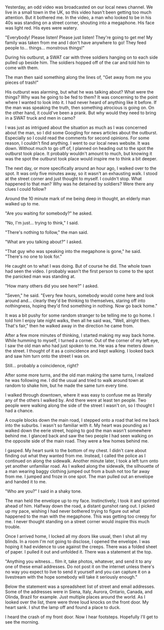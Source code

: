 Yesterday, an odd video was broadcasted on our local news channel. We live in a small town in the UK, so this video hasn't been getting too much attention. But it bothered me. In the video, a man who looked to be in his 40s was standing on a street corner, shouting into a megaphone. His face was light red. His eyes were watery.


"Everybody! Please listen! Please just listen! They're going to get me! My family was taken from me and I don't have anywhere to go! They feed people to... things... monstrous things!"


During his outburst, a SWAT car with three soldiers hanging on to each side pulled up beside him. The soldiers hopped off of the car and told him to come with them.


The man then said something along the lines of, "Get away from me you pieces of trash!"


His outburst was alarming, but what he was talking about? What were the things? Why was he going to be fed to them? It was concerning to the point where I wanted to look into it. I had never heard of anything like it before. If the man was speaking the truth, then something atrocious is going on. On the other hand, it could've been a prank. But why would they need to bring in a SWAT truck and men in camo?


I was just as intrigued about the situation as much as I was concerned about the man, so I did some Googling for news articles about the outburst. Especially so I could read the comments for second opinions. For some reason, I couldn't find anything. I went to our local news website. It was down. Without much to go off of, I planned on heading out to the spot the outburst took place. It probably wouldn't amount to much, but knowing it was the spot the outburst took place would inspire me to think a bit deeper.


The next day, or more specifically around an hour ago, I walked over to the spot. It was only five minutes away, so it wasn't an exhausting walk. I stood at the street corner and just thought to myself. I couldn't stop. What happened to that man? Why was he detained by soldiers? Were there any clues I could follow?


Around the 10 minute mark of me being deep in thought, an elderly man walked up to me.


"Are you waiting for somebody?" he asked.


"No, I'm just… trying to think," I said.


"There's nothing to follow," the man said.


"What are you talking about?" I asked.


"That guy who was speaking into the megaphone is gone," he said. "There's no one to look for."


He caught on to what I was doing. But of course he did. The whole town had seen the video. I probably wasn't the first person to come to the spot the panicked man was standing at.


"How many others did you see here?" I asked.


"Seven," he said. "Every few hours, somebody would come here and look around and… clearly they'd be thinking to themselves, staring off into nothingness, hoping they'd find something in nothing. Now go back home."


It was a bit pushy for some random stranger to be telling me to go home. I told him I enjoy late night walks, then all he said was, "Well, alright then. That's fair," then he walked away in the direction he came from.


After a few more minutes of thinking, I started making my way back home. While humming to myself, I turned a corner. Out of the corner of my left eye, I saw the old man who had just spoken to me. He was a few meters down the street. I thought of it as a coincidence and kept walking. I looked back and saw him turn onto the street I was on.


Still… probably a coincidence, right?


After some more turns, and the old man making the same turns, I realized he was following me. I did the usual and tried to walk around town at random to shake him, but he made the same turn every time.


I walked through downtown, where it was easy to confuse me as literally any of the others I walked by. And there were at least ten people. Two people were walking along the side of the street I wasn't on, so I thought I had a chance.


A couple blocks down the main road, I stepped onto a road that led me back into the suburbs. I wasn't so familiar with it. My heart was pounding as I walked down the eerie street, hoping to god the man wasn't somewhere behind me. I glanced back and saw the two people I had seen walking on the opposite side of the main road. They were a few homes behind me.


I gasped. My heart sunk to the bottom of my chest. I didn't care about finding out what they wanted from me. Instead, I called the police as I continued on along the sidewalk. Another minute later, I took a left turn onto yet another unfamiliar road. As I walked along the sidewalk, the silhouette of a man wearing baggy clothing jumped out from a bush not too far away from me. I jumped and froze in one spot. The man pulled out an envelope and handed it to me.


"Who are you?" I said in a shaky tone.


The man held the envelope up to my face. Instinctively, I took it and sprinted ahead of him. Halfway down the road, a distant gunshot rang out. I picked up my pace, wishing I had never bothered trying to figure out what happened to the man with the megaphone. This was getting too creepy for me. I never thought standing on a street corner would inspire this much trouble.


Once I arrived home, I locked all my doors like usual, then I shut all my blinds. In a room I'm not going to disclose, I opened the envelope. I was hoping it had evidence to use against the creeps. There was a folded sheet of paper. I pulled it out and unfolded it. There was a statement at the top.


"Anything you witness… film it, take photos, whatever, and send it to any one of these email addresses. Do not post it on the internet unless there's no way you expect to live to send it yourself and you can capture it on a livestream with the hope somebody will take it seriously enough."


Below the statement was a spreadsheet list of street and email addresses. Some of the addresses were in Siena, Italy, Aurora, Ontario, Canada, and Olinda, Brazil for example. Just multiple places around the world. As I looked over the list, there were three loud knocks on the front door. My heart sank. I shut the lamp off and found a place to duck.


I heard the crash of my front door. Now I hear footsteps. Hopefully I'll get to see the morning.